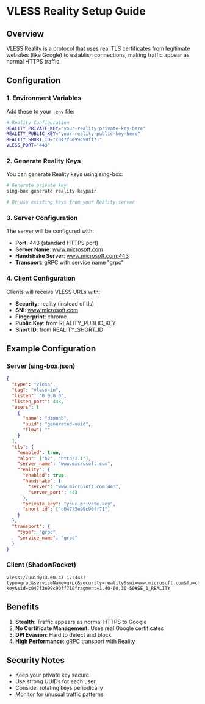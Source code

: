 # VLESS Reality Setup Guide

## Overview
VLESS Reality is a protocol that uses real TLS certificates from legitimate websites (like Google) to establish connections, making traffic appear as normal HTTPS traffic.

## Configuration

### 1. Environment Variables
Add these to your `.env` file:

```bash
# Reality Configuration
REALITY_PRIVATE_KEY="your-reality-private-key-here"
REALITY_PUBLIC_KEY="your-reality-public-key-here"
REALITY_SHORT_ID="c047f3e99c90ff71"
VLESS_PORT="443"
```

### 2. Generate Reality Keys
You can generate Reality keys using sing-box:

```bash
# Generate private key
sing-box generate reality-keypair

# Or use existing keys from your Reality server
```

### 3. Server Configuration
The server will be configured with:
- **Port**: 443 (standard HTTPS port)
- **Server Name**: www.microsoft.com
- **Handshake Server**: www.microsoft.com:443
- **Transport**: gRPC with service name "grpc"

### 4. Client Configuration
Clients will receive VLESS URLs with:
- **Security**: reality (instead of tls)
- **SNI**: www.microsoft.com
- **Fingerprint**: chrome
- **Public Key**: from REALITY_PUBLIC_KEY
- **Short ID**: from REALITY_SHORT_ID

## Example Configuration

### Server (sing-box.json)
```json
{
  "type": "vless",
  "tag": "vless-in",
  "listen": "0.0.0.0",
  "listen_port": 443,
  "users": [
    {
      "name": "dimonb",
      "uuid": "generated-uuid",
      "flow": ""
    }
  ],
  "tls": {
    "enabled": true,
    "alpn": ["h2", "http/1.1"],
    "server_name": "www.microsoft.com",
    "reality": {
      "enabled": true,
      "handshake": {
        "server": "www.microsoft.com:443",
        "server_port": 443
      },
      "private_key": "your-private-key",
      "short_id": ["c047f3e99c90ff71"]
    }
  },
  "transport": {
    "type": "grpc",
    "service_name": "grpc"
  }
}
```

### Client (ShadowRocket)
```
vless://uuid@13.60.43.17:443?type=grpc&serviceName=grpc&security=reality&sni=www.microsoft.com&fp=chrome&pbk=public-key&sid=c047f3e99c90ff71&fragment=1,40-60,30-50#SE_1_REALITY
```

## Benefits
1. **Stealth**: Traffic appears as normal HTTPS to Google
2. **No Certificate Management**: Uses real Google certificates
3. **DPI Evasion**: Hard to detect and block
4. **High Performance**: gRPC transport with Reality

## Security Notes
- Keep your private key secure
- Use strong UUIDs for each user
- Consider rotating keys periodically
- Monitor for unusual traffic patterns
